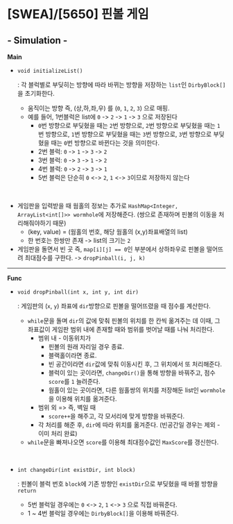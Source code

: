 # [SWEA]/[5650] 핀볼 게임

## - Simulation -

**Main**

* `void initializeList()`

  : 각 블럭별로 부딪히는 방향에 따라 바뀌는 방향을 저장하는 `list`인 `DirbyBlock[]`을 초기화한다.

  * 움직이는 방향 즉, (상,하,좌,우) 를 (`0`, `1`, `2`, `3`) 으로 매핑.
  * 예를 들어, 1번블럭은 list에 `0` -> `2` -> `1` -> `3` 으로 저장된다
    * `0`번 방향으로 부딪혔을 때는 `2`번 방향으로, `2`번 방향으로 부딪혔을 때는 `1`번 방향으로, `1`번 방향으로 부딪혔을 때는 `3`번 방향으로, `3`번 방향으로 부딪혔을 때는 `0`번 방향으로 바뀐다는 것을 의미한다.
    * 2번 블럭:  `0` -> `1` -> `3` -> `2` 
    * 3번 블럭:  `0` -> `3` -> `1` -> `2`
    * 4번 블럭:  `0` -> `2` -> `3` -> `1`
    * 5번 블럭은 단순히 `0` <-> `2`, `1` <-> `3`이므로 저장하지 않는다  

</br>

* 게임판을 입력받을 때 웜홀의 정보는 추가로 `HashMap<Integer, ArrayList<int[]>> wormhole`에 저장해준다. (쌍으로 존재하며 핀볼의 이동을 처리해줘야하기 때문)
  * (key, value) = (웜홀의 번호, 해당 웜홀의 (x,y)좌표배열의 list)
  * 한 번호는 한쌍만 존재 -> list의 크기는 `2`
* 게임판을 돌면서 빈 곳 즉, `map[i][j] == 0`인 부분에서 상하좌우로 핀볼을 떨어뜨려 최대점수를 구한다. -> `dropPinball(i, j, k)`

------

**Func**

* `void dropPinball(int x, int y, int dir)`

  : 게임판의 (`x`, `y`) 좌표에 `dir`방향으로 핀볼을 떨어뜨렸을 때 점수를 계산한다.

  * `while`문을 돌며 `dir`의 값에 맞춰 핀볼의 위치를 한 칸씩 옮겨주는 데 이때, 그 좌표값이 게임판 범위 내에 존재할 때와 범위를 벗어날 때를 나눠 처리한다.
    * 범위 내 - 이동위치가
      * 핀볼의 원래 자리일 경우 종료.
      * 블랙홀이라면 종료.
      * 빈 공간이라면 `dir`값에 맞춰 이동시킨 후, 그 위치에서 또 처리해준다.
      * 블럭이 있는 곳이라면, `changeDir()`을 통해 방향을 바꿔주고, 점수 `score`를 `1` 늘려준다.
      * 웜홀이 있는 곳이라면, 다른 웜홀쌍의 위치를 저장해둔 list인 `wormhole`을 이용해 위치를 옮겨준다.
    * 범위 외 => 즉, 벽일 때
      * `score++`을 해주고, 각 모서리에 맞게 방향을 바꿔준다.
    * 각 처리를 해준 후, `dir`에 따라 위치를 옮겨준다. (빈공간일 경우는 제외 - 이미 처리 완료)
  * `while`문을 빠져나오면 `score`를 이용해 최대점수값인 `MaxScore`를 갱신한다.

</br>

* `int changeDir(int existDir, int block)`

  : 핀볼이 블럭 번호 `block`에 기존 방향인 `existDir`으로 부딪혔을 때 바뀔 방향을 `return`

  * 5번 블럭일 경우에는 `0` <-> `2`, `1` <-> `3` 으로 직접 바꿔준다.
  * 1 ~ 4번 블럭일 경우에는 `DirbyBlock[]`을 이용해 바꿔준다.